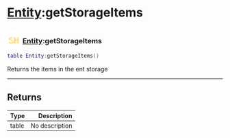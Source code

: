 # [Entity](../entity/README.md):getStorageItems

### <img src="../../.gitbook/assets/shared.png" width="32" height="32" /> [Entity](../entity/README.md):getStorageItems

```lua
table Entity:getStorageItems()
```

Returns the items in the ent storage<br>

-----------------
## Returns

| Type   | Description |
| ------ | ----------: |
| table | No description |
